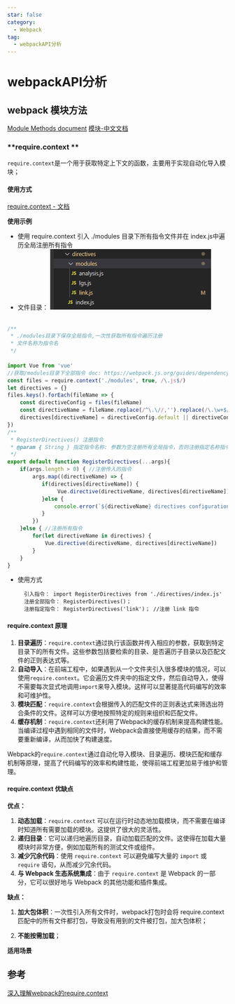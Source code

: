 ```yaml
---
star: false
category:
  - Webpack
tag:
  - webpackAPI分析
---
```

# webpackAPI分析

## webpack 模块方法

[Module Methods document](https://webpack.docschina.org/api/module-methods/#import-1)
[模块-中文文档](https://cloud.tencent.com/developer/section/1477327)

### **require.context **

`require.context`是一个用于获取特定上下文的函数，主要用于实现自动化导入模块；

#### **使用方式**

[require.context - 文档](https://webpack.docschina.org/guides/dependency-management/#%E5%B8%A6%E8%A1%A8%E8%BE%BE%E5%BC%8F%E7%9A%84-require-%E8%AF%AD%E5%8F%A5)

**使用示例**

* 使用 require.context 引入 ./modules 目录下所有指令文件并在 index.js中遍历全局注册所有指令
* 文件目录：
     ![](../images/directiveCatalog.png)
```javascript

/**
 * ./modules目录下保存全局指令,一次性获取所有指令遍历注册
 * 文件名称为指令名
 */

import Vue from 'vue'
//获取/modules目录下全部指令 doc: https://webpack.js.org/guides/dependency-management/#requirecontext
const files = require.context('./modules', true, /\.js$/)
let directives = {}
files.keys().forEach(fileName => {
    const directiveConfig = files(fileName)
    const directiveName = fileName.replace(/^\.\//,'').replace(/\.\w+$/,'')
    directives[directiveName] = directiveConfig.default || directiveConfig
})
/**
 * RegisterDirectives() 注册指令
 * @param { String } 指定指令名称: 参数为空注册所有全局指令，否则注册指定名称指令
 */
export default function RegisterDirectives(...args){
    if(args.length > 0) { //注册传入的指令
        args.map((directiveName) => {
           if(directives[directiveName]) {
                Vue.directive(directiveName, directives[directiveName])
           }else {
               console.error(`${directiveName} directives configuration was not found`)
           }
        })
    }else { //注册所有指令
        for(let directiveName in directives) {
            Vue.directive(directiveName, directives[directiveName])
        }
    }
}

```

* 使用方式

        引入指令： import RegisterDirectives from './directives/index.js'
        注册全部指令： RegisterDirectives()；
        注册指定指令： RegisterDirectives('link')； //注册 link 指令
    

#### **require.context 原理**

1. **目录遍历**：`require.context`通过执行该函数并传入相应的参数，获取到特定目录下的所有文件。这些参数包括要检索的目录、是否遍历子目录以及匹配文件的正则表达式等。
2. **自动导入**：在前端工程中，如果遇到从一个文件夹引入很多模块的情况，可以使用`require.context`。它会遍历文件夹中的指定文件，然后自动导入，使得不需要每次显式地调用`import`来导入模块。这样可以显著提高代码编写的效率和可维护性。
3. **模块匹配**：`require.context`会根据传入的匹配文件的正则表达式来筛选出符合条件的文件。这样可以方便地按照特定的规则来组织和匹配文件。
4. **缓存机制**：`require.context`还利用了Webpack的缓存机制来提高构建性能。当编译过程中遇到相同的文件时，Webpack会直接使用缓存的结果，而不需要重新编译，从而加快了构建速度。

Webpack的`require.context`通过自动化导入模块、目录遍历、模块匹配和缓存机制等原理，提高了代码编写的效率和构建性能，使得前端工程更加易于维护和管理。

#### **require.context 优缺点**

**优点：**

1. **动态加载**：`require.context` 可以在运行时动态地加载模块，而不需要在编译时知道所有需要加载的模块。这提供了很大的灵活性。
2. **递归目录**：它可以递归地遍历目录，自动加载匹配的文件。这使得在加载大量模块时非常方便，例如加载所有的测试文件或组件。
3. **减少冗余代码**：使用 `require.context` 可以避免编写大量的 `import` 或 `require` 语句，从而减少冗余代码。
4. **与 Webpack 生态系统集成**：由于 `require.context` 是 Webpack 的一部分，它可以很好地与 Webpack 的其他功能和插件集成。

**缺点：**

1. **加大包体积**：一次性引入所有文件时，webpack打包时会将 require.context匹配中的所有文件都打包，导致没有用到的文件被打包，加大包体积；

2. **不能按需加载**；

**适用场景**

## 参考

[深入理解webpack的require.context](https://juejin.im/post/5d37f1a3e51d45108c59a637)